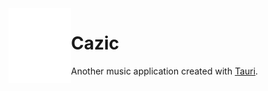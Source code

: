 <img width="100" height="120" align="left" style="float: left; margin: 20 10px 0 10;" src="icons/1024x1293.png" alt="Logo">

# Cazic

Another music application created with [Tauri](https://tauri.app/).

